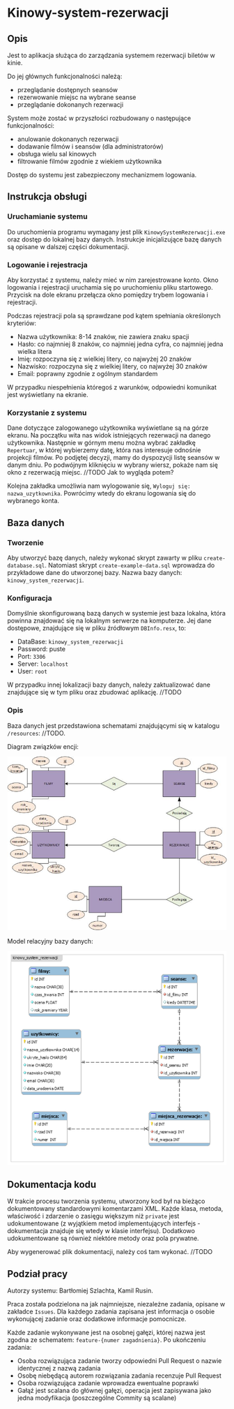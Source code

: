 # Kinowy-system-rezerwacji

## Opis

Jest to aplikacja służąca do zarządzania systemem rezerwacji biletów w kinie.

Do jej głównych funkcjonalności należą:
- przeglądanie dostępnych seansów
- rezerwowanie miejsc na wybrane seanse
- przeglądanie dokonanych rezerwacji

System może zostać w przyszłości rozbudowany o następujące funkcjonalności:
- anulowanie dokonanych rezerwacji
- dodawanie filmów i seansów (dla administratorów)
- obsługa wielu sal kinowych
- filtrowanie filmów zgodnie z wiekiem użytkownika

Dostęp do systemu jest zabezpieczony mechanizmem logowania.

## Instrukcja obsługi

### Uruchamianie systemu

Do uruchomienia programu wymagany jest plik `KinowySystemRezerwacji.exe` oraz dostęp do lokalnej bazy danych. Instrukcje inicjalizujące bazę danych są opisane w dalszej części dokumentacji.

### Logowanie i rejestracja

Aby korzystać z systemu, należy mieć w nim zarejestrowane konto. Okno logowania i rejestracji uruchamia się po uruchomieniu pliku startowego. Przycisk na dole ekranu przełącza okno pomiędzy trybem logowania i rejestracji. 

Podczas rejestracji pola są sprawdzane pod kątem spełniania określonych kryteriów:
- Nazwa użytkownika: 8-14 znaków, nie zawiera znaku spacji
- Hasło: co najmniej 8 znaków, co najmniej jedna cyfra, co najmniej jedna wielka litera
- Imię: rozpoczyna się z wielkiej litery, co najwyżej 20 znaków
- Nazwisko: rozpoczyna się z wielkiej litery, co najwyżej 30 znaków
- Email: poprawny zgodnie z ogólnym standardem

W przypadku niespełnienia któregoś  z warunków, odpowiedni komunikat jest wyświetlany na ekranie.

### Korzystanie z systemu

Dane dotyczące zalogowanego użytkownika wyświetlane są na górze ekranu. Na początku wita nas widok istniejących rezerwacji na danego
użytkownika. Następnie w górnym menu można wybrać zakładkę `Repertuar`, w której wybierzemy datę, która nas interesuje odnośnie projekcji filmów. Po podjętej decyzji, mamy do dyspozycji listę seansów w danym dniu. Po podwójnym kliknięciu w wybrany wiersz, pokaże nam się okno z rezerwacją miejsc. 
//TODO
Jak to wygląda potem?

Kolejna zakładka umożliwia nam wylogowanie się, `Wyloguj się: nazwa_uzytkownika`. Powrócimy wtedy do ekranu logowania się do wybranego konta.

## Baza danych

### Tworzenie

Aby utworzyć bazę danych, należy wykonać skrypt zawarty w pliku `create-database.sql`. Natomiast skrypt `create-example-data.sql` wprowadza do przykładowe dane do utworzonej bazy. Nazwa bazy danych: `kinowy_system_rezerwacji`.

### Konfiguracja

Domyślnie skonfigurowaną bazą danych w systemie jest baza lokalna, która powinna znajdować się na lokalnym serwerze na komputerze. Jej dane dostępowe, znajdujące się w pliku źródłowym `DBInfo.resx`, to:
- DataBase: `kinowy_system_rezerwacji`
- Password: puste
- Port: `3306`
- Server: `localhost`
- User: `root`

W przypadku innej lokalizacji bazy danych, należy zaktualizować dane znajdujące się w tym pliku oraz zbudować aplikację. //TODO

### Opis

Baza danych jest przedstawiona schematami znajdującymi się w katalogu `/resources`: //TODO.

Diagram związków encji: 

![Diagram związków encji](resources/diagram-zwiazkow-encji.jpg)


Model relacyjny bazy danych:

![Model relacyjny bazy danych](resources/model-relacyjny-bazy-danych.png)

## Dokumentacja kodu

W trakcie procesu tworzenia systemu, utworzony kod był na bieżąco dokumentowany standardowymi komentarzami XML. Każde klasa, metoda, właściwość i zdarzenie o zasięgu większym niż `private` jest udokumentowane (z wyjątkiem metod implementujących interfejs - dokumentacja znajduje się wtedy w klasie interfejsu). Dodatkowo udokumentowane są również niektóre metody oraz pola prywatne. 

Aby wygenerować plik dokumentacji, należy coś tam wykonać. //TODO

## Podział pracy

Autorzy systemu: Bartłomiej Szlachta, Kamil Rusin.

Praca została podzielona na jak najmniejsze, niezależne zadania, opisane w zakładce `Issues`. Dla każdego zadania zapisana jest informacja o osobie wykonującej zadanie oraz dodatkowe informacje pomocnicze.

Każde zadanie wykonywane jest na osobnej gałęzi, której nazwa jest zgodna ze schematem: `feature-{numer zagadnienia}`. Po ukończeniu zadania:
- Osoba rozwiązująca zadanie tworzy odpowiedni Pull Request o nazwie identycznej z nazwą zadania
- Osobę niebędącą autorem rozwiązania zadania recenzuje Pull Request 
- Osoba rozwiązująca zadanie wprowadza ewentualne poprawki
- Gałąź jest scalana do głównej gałęzi, operacja jest zapisywana jako jedna modyfikacja (poszczególne Commity są scalane)
